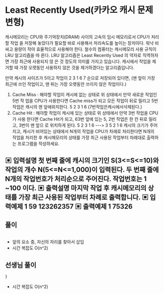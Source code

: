 # Least Recently Used(카카오 캐시 문제 변형)
캐시메모리는 CPU와 주기억장치(DRAM) 사이의 고속의 임시 메모리로서 CPU가 처리할 작업 을 저장해 놓았다가 필요할 바로 사용해서 처리속도를 높이는 장치이다. 워낙 비싸고 용량이 작아 효율적으로 사용해야 한다. 철수의 컴퓨터는 캐시메모리 사용 규칙이 LRU 알고리즘을 따 른다. LRU 알고리즘은 Least Recently Used 의 약자로 직역하자면 가장 최근에 사용되지 않 은 것 정도의 의미를 가지고 있습니다. 캐시에서 작업을 제거할 때 가장 오랫동안 사용하지 않은 것을 제거하겠다는 알고리즘입니다.

만약 캐시의 사이즈가 5이고 작업이 2 3 1 6 7 순으로 저장되어 있다면, (맨 앞이 가장 최근에 쓰인 작업이고, 맨 뒤는 가장 오랫동안 쓰이지 않은 작업이다.)
1) Cache Miss : 해야할 작업이 캐시에 없는 상태로 위 상태에서 만약 새로운 작업인 5번 작 업을 CPU가 사용한다면 Cache miss가 되고 모든 작업이 뒤로 밀리고 5번작업은 캐시의 맨
앞에위치한다. 5 2 3 1 6 (7번작업은캐시에서삭제된다.)
2) Cache Hit : 해야할 작업이 캐시에 있는 상태로 위 상태에서 만약 3번 작업을 CPU가 사용
한다면 Cache Hit가 되고, 63번 앞에 있는 5, 2번 작업은 한 칸 뒤로 밀리고, 3번이 맨 앞으
로 위치하게 된다. 5 2 3 1 6 ---> 3 5 2 1 6
캐시의 크기가 주어지고, 캐시가 비어있는 상태에서 N개의 작업을 CPU가 차례로 처리한다면 N개의 작업을 처리한 후 캐시메모리의 상태를 가장 최근 사용된 작업부터 차례대로 출력하는 프로그램을 작성하세요.

▣ 입력설명
첫 번째 줄에 캐시의 크기인 S(3<=S<=10)와 작업의 개수 N(5<=N<=1,000)이 입력된다. 두 번째 줄에 N개의 작업번호가 처리순으로 주어진다. 작업번호는 1 ~100 이다.
▣ 출력설명
마지막 작업 후 캐시메모리의 상태를 가장 최근 사용된 작업부터 차례로 출력합니다.
▣ 입력예제 1 59
123262357
▣ 출력예제 1 75326
---

## 풀이

```js

```

- 앞의 요소 중, 자신의 자리를 찾아서 삽입
- 시간 복잡도 O(n^2)

## 선생님 풀이

```js
}
```

- 시간 복잡도 O(n^2)
